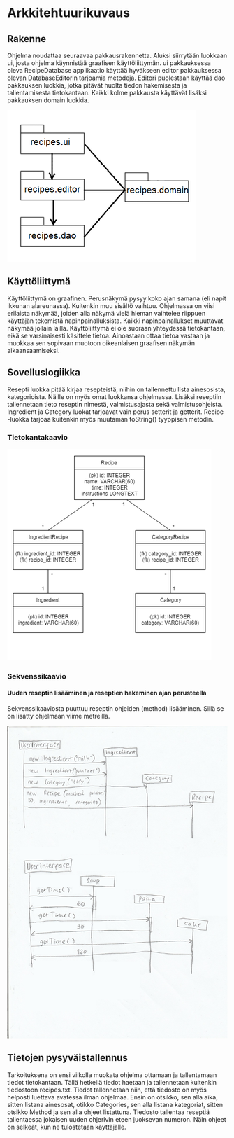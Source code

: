 # Arkkitehtuurikuvaus

## Rakenne

Ohjelma noudattaa seuraavaa pakkausrakennetta. Aluksi siirrytään luokkaan ui, josta ohjelma käynnistää graafisen käyttöliittymän. ui pakkauksessa oleva RecipeDatabase applikaatio käyttää hyväkseen editor pakkauksessa olevan DatabaseEditorin tarjoamia metodeja. Editori puolestaan käyttää dao pakkauksen luokkia, jotka pitävät huolta tiedon hakemisesta ja tallentamisesta tietokantaan. Kaikki kolme pakkausta käyttävät lisäksi pakkauksen domain luokkia. 

![alt text](https://github.com/kuukelo/ot-harjoitustyo/blob/master/dokumentaatio/kuvat/Rakenne.png)

## Käyttöliittymä

Käyttöliittymä on graafinen. Perusnäkymä pysyy koko ajan samana (eli napit ikkunan alareunassa). Kuitenkin muu sisältö vaihtuu. Ohjelmassa on viisi erilaista näkymää, joiden alla näkymä vielä hieman vaihtelee riippuen käyttäjän tekemistä napinpainalluksista. Kaikki napinpainallukset muuttavat näkymää jollain lailla. Käyttöliittymä ei ole suoraan yhteydessä tietokantaan, eikä se varsinaisesti käsittele tietoa. Ainoastaan ottaa tietoa vastaan ja muokkaa sen sopivaan muotoon oikeanlaisen graafisen näkymän aikaansaamiseksi.

## Sovelluslogiikka

Resepti luokka pitää kirjaa resepteistä, niihin on tallennettu lista ainesosista, kategorioista. Näille on myös omat luokkansa ohjelmassa. Lisäksi reseptiin tallennetaan tieto reseptin nimestä, valmistusajasta sekä valmistusohjeista. Ingredient ja Category luokat tarjoavat vain perus setterit ja getterit. Recipe -luokka tarjoaa kuitenkin myös muutaman toString() tyyppisen metodin. 

### Tietokantakaavio

![alt text](https://github.com/kuukelo/ot-harjoitustyo/blob/master/dokumentaatio/kuvat/tietokantakaavio.png)

### Sekvenssikaavio

#### Uuden reseptin lisääminen ja reseptien hakeminen ajan perusteella

Sekvenssikaaviosta puuttuu reseptin ohjeiden (method) lisääminen. Sillä se on lisätty ohjelmaan viime metreillä.

![alt text](https://github.com/kuukelo/ot-harjoitustyo/blob/master/dokumentaatio/kuvat/Sekvenssikaavio.jpg)


## Tietojen pysyväistallennus

Tarkoituksena on ensi viikolla muokata ohjelma ottamaan ja tallentamaan tiedot tietokantaan. Tällä hetkellä tiedot haetaan ja tallennetaan kuitenkin tiedostoon recipes.txt. Tiedot tallennetaan niin, että tiedosto on myös helposti luettava avatessa ilman ohjelmaa. Ensin on otsikko, sen alla aika, sitten listana ainesosat, otikko Categories, sen alla listana kategoriat, sitten otsikko Method ja sen alla ohjeet listattuna. Tiedosto tallentaa reseptiä tallentaessa jokaisen uuden ohjerivin eteen juoksevan numeron. Näin ohjeet on selkeät, kun ne tulostetaan käyttäjälle.

